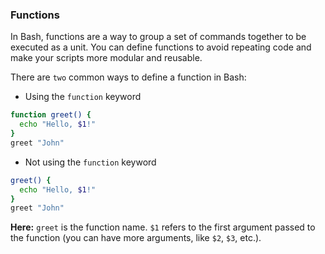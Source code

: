 ### Functions
In Bash, functions are a way to group a set of commands together to be executed as a unit. You can define functions to avoid repeating code and make your scripts more modular and reusable.

There are `two` common ways to define a function in Bash:
- Using the `function` keyword
```bash
function greet() {
  echo "Hello, $1!"
}
greet "John"
```
- Not using the `function` keyword
```bash
greet() {
  echo "Hello, $1!"
}
greet "John"
```

**Here:**
`greet` is the function name.
`$1` refers to the first argument passed to the function (you can have more arguments, like `$2`, `$3`, etc.).
